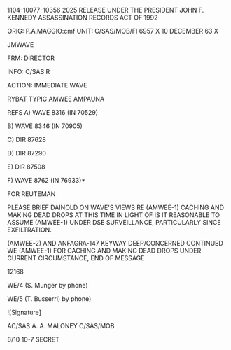 1104-10077-10356 2025 RELEASE UNDER THE PRESIDENT JOHN F. KENNEDY ASSASSINATION RECORDS ACT OF 1992

ORIG: P.A.MAGGIO:cmf
UNIT: C/SAS/MOB/FI
6957 X
10 DECEMBER 63 X

JMWAVE

FRM: DIRECTOR

INFO: C/SAS R

ACTION: IMMEDIATE WAVE

RYBAT TYPIC AMWEE AMPAUNA

REFS A) WAVE 8316 (IN 70529)

B) WAVE 8346 (IN 70905)

C) DIR 87628

D) DIR 87290

E) DIR 87508

F) WAVE 8762 (IN 76933)*

FOR REUTEMAN

PLEASE BRIEF DAINOLD ON WAVE'S VIEWS RE (AMWEE-1) CACHING AND MAKING DEAD DROPS AT THIS TIME IN LIGHT OF IS IT REASONABLE TO ASSUME (AMWEE-1) UNDER DSE SURVEILLANCE, PARTICULARLY SINCE EXFILTRATION.

(AMWEE-2) AND ANFAGRA-147 KEYWAY DEEP/CONCERNED CONTINUED WE (AMWEE-1) FOR CACHING AND MAKING DEAD DROPS UNDER CURRENT CIRCUMSTANCE, END OF MESSAGE

12168

WE/4 (S. Munger by phone)

WE/5 (T. Busserri) by phone)

![Signature]

AC/SAS A. A. MALONEY
C/SAS/MOB

6/10 10-7 SECRET
